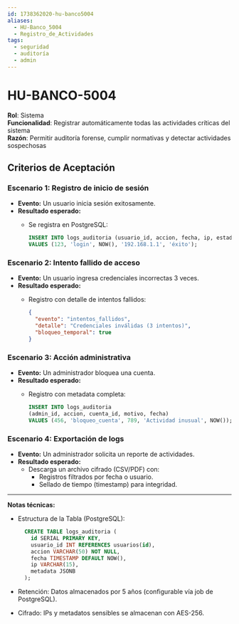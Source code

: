 ```yaml
---
id: 1738362020-hu-banco5004
aliases:
  - HU-Banco_5004
  - Registro_de_Actividades
tags:
  - seguridad
  - auditoría
  - admin
---
```


# HU-BANCO-5004  

**Rol**: Sistema  
**Funcionalidad**: Registrar automáticamente todas las actividades críticas del sistema  
**Razón**: Permitir auditoría forense, cumplir normativas y detectar actividades sospechosas  

## **Criterios de Aceptación**  

### **Escenario 1: Registro de inicio de sesión**  

- **Evento:** Un usuario inicia sesión exitosamente.  
- **Resultado esperado:**  
  - Se registra en PostgreSQL:  

    ```sql
    INSERT INTO logs_auditoria (usuario_id, accion, fecha, ip, estado)
    VALUES (123, 'login', NOW(), '192.168.1.1', 'éxito');
    ```  

### **Escenario 2: Intento fallido de acceso**  

- **Evento:** Un usuario ingresa credenciales incorrectas 3 veces.  
- **Resultado esperado:**  
  - Registro con detalle de intentos fallidos:  

    ```json
    {
      "evento": "intentos_fallidos",
      "detalle": "Credenciales inválidas (3 intentos)",
      "bloqueo_temporal": true
    }
    ```  

### **Escenario 3: Acción administrativa**  

- **Evento:** Un administrador bloquea una cuenta.  
- **Resultado esperado:**  
  - Registro con metadata completa:  

    ```sql
    INSERT INTO logs_auditoria 
    (admin_id, accion, cuenta_id, motivo, fecha)
    VALUES (456, 'bloqueo_cuenta', 789, 'Actividad inusual', NOW());
    ```  

### **Escenario 4: Exportación de logs**  

- **Evento:** Un administrador solicita un reporte de actividades.  
- **Resultado esperado:**  
  - Descarga un archivo cifrado (CSV/PDF) con:  
    - Registros filtrados por fecha o usuario.  
    - Sellado de tiempo (timestamp) para integridad.  

---
**Notas técnicas:**

- Estructura de la Tabla (PostgreSQL):

  ```sql
    CREATE TABLE logs_auditoria (
      id SERIAL PRIMARY KEY,
      usuario_id INT REFERENCES usuarios(id),
      accion VARCHAR(50) NOT NULL,
      fecha TIMESTAMP DEFAULT NOW(),
      ip VARCHAR(15),
      metadata JSONB
    );
  ```

- Retención: Datos almacenados por 5 años (configurable vía job de PostgreSQL).
- Cifrado: IPs y metadatos sensibles se almacenan con AES-256.
